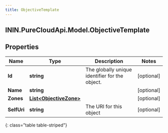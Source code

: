 ```yaml
---
title: ObjectiveTemplate
---
```

## ININ.PureCloudApi.Model.ObjectiveTemplate

## Properties

|Name | Type | Description | Notes|
|------------ | ------------- | ------------- | -------------|
| **Id** | **string** | The globally unique identifier for the object. | [optional] |
| **Name** | **string** |  | [optional] |
| **Zones** | [**List&lt;ObjectiveZone&gt;**](ObjectiveZone.html) |  | [optional] |
| **SelfUri** | **string** | The URI for this object | [optional] |
{: class="table table-striped"}


